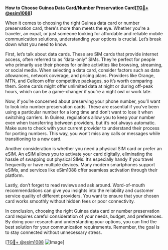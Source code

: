 **How to Choose Guinea Data Card/Number Preservation Card[[TG💪+ @esim1088](https://t.me/s/esim1088)]**

When it comes to choosing the right Guinea data card or number preservation card, there's more than meets the eye. Whether you're a traveler, an expat, or just someone looking for affordable and reliable mobile communication solutions, understanding your options is crucial. Let’s break down what you need to know.

First, let’s talk about data cards. These are SIM cards that provide internet access, often referred to as “data-only” SIMs. They’re perfect for people who primarily use their phones for online activities like browsing, streaming, or social media. When selecting a data card, consider factors such as data allowances, network coverage, and pricing plans. Providers like Orange, MTN, and Cellcom offer competitive packages, so it’s worth comparing them. Some cards might offer unlimited data at night or during off-peak hours, which can be a game-changer if you’re a night owl or work late.

Now, if you’re concerned about preserving your phone number, you’ll want to look into number preservation cards. These are essential if you’ve been using a particular number for a long time and don’t want to lose it when switching carriers. In Guinea, regulations allow you to keep your number even when transferring between providers, but it’s not always automatic. Make sure to check with your current provider to understand their process for porting numbers. This way, you won’t miss any calls or messages while transitioning to a new card.

Another consideration is whether you need a physical SIM card or prefer an eSIM. An eSIM allows you to activate your card digitally, eliminating the hassle of swapping out physical SIMs. It’s especially handy if you travel frequently or have multiple devices. Many modern smartphones support eSIMs, and services like eSim1088 offer seamless activation through their platform.

Lastly, don’t forget to read reviews and ask around. Word-of-mouth recommendations can give you insights into the reliability and customer service quality of different providers. You want to ensure that your chosen card works smoothly without hidden fees or poor connectivity.

In conclusion, choosing the right Guinea data card or number preservation card requires careful consideration of your needs, budget, and preferences. By doing your research and understanding your options, you can find the best solution for your communication requirements. Remember, the goal is to stay connected without unnecessary stress.

[[TG💪+ @esim1088](https://t.me/s/esim1088) ![Image](https://i.postimg.cc/Y0z9fWf4/image.png)]